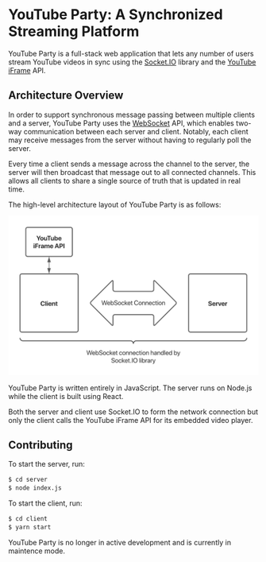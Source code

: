 # YouTube Party: A Synchronized Streaming Platform

YouTube Party is a full-stack web application that lets any number of users
stream YouTube videos in sync using the 
[Socket.IO](https://socket.io) library and the 
[YouTube iFrame](https://developers.google.com/youtube/iframe_api_reference)
API.

## Architecture Overview

In order to support synchronous message passing between multiple clients and a
server, YouTube Party uses the 
[WebSocket](https://developer.mozilla.org/en-US/docs/Web/API/WebSockets_API) 
API, which enables two-way communication
between each server and client. Notably, each client may receive messages from
the server without having to regularly poll the server.

Every time a client sends a message across the channel to the server, the server
will then broadcast that message out to all connected channels. This allows all
clients to share a single source of truth that is updated in real time.

The high-level architecture layout of YouTube Party is as follows:

<img
  src="images/full-architecture.png"
  title="Full Architecture"
  alt="Full Architecture"
/>

YouTube Party is written entirely in JavaScript. The server runs on Node.js
while the client is built using React.

Both the server and client use Socket.IO to form the network connection but only
the client calls the YouTube iFrame API for its embedded video player.

## Contributing

To start the server, run:

```bash
$ cd server
$ node index.js
```

To start the client, run:
```bash
$ cd client
$ yarn start
```

YouTube Party is no longer in active development and is currently in maintence
mode.
